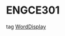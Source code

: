 # ENGCE301
tag [WordDisplay](https://github.com/Chayathon001/ENGCE301/blob/main/Group5/SDD1-67-05_Feasibility_Study_Report.pdf)
